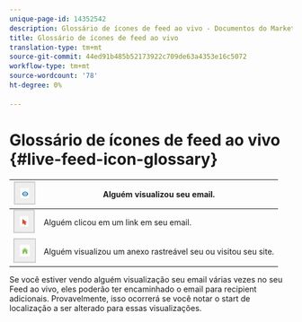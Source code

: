 ```yaml
---
unique-page-id: 14352542
description: Glossário de ícones de feed ao vivo - Documentos do Marketo - Documentação do produto
title: Glossário de ícones de feed ao vivo
translation-type: tm+mt
source-git-commit: 44ed91b485b52173922c709de63a4353e16c5072
workflow-type: tm+mt
source-wordcount: '78'
ht-degree: 0%

---
```



# Glossário de ícones de feed ao vivo {#live-feed-icon-glossary}

| ![--](assets/1.png) | Alguém visualizou seu email. |
|---|---|
| ![--](assets/2.png) | Alguém clicou em um link em seu email. |
| ![--](assets/3.png) | Alguém visualizou um anexo rastreável seu ou visitou seu site. |

Se você estiver vendo alguém visualização seu email várias vezes no seu Feed ao vivo, eles poderão ter encaminhado o email para recipient adicionais. Provavelmente, isso ocorrerá se você notar o start de localização a ser alterado para essas visualizações.
